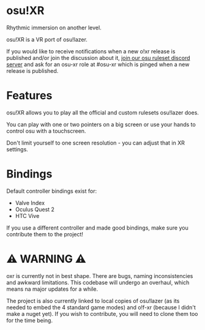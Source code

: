 # osu!XR
Rhythmic immersion on another level.

osu!XR is a VR port of osu!lazer.

If you would like to receive notifications when a new o!xr release is published and/or join the discussion about it, [join our osu ruleset discord server](discord.gg/QGqD3eBx7b) and ask for an osu-xr role at #osu-xr which is pinged when a new release is published.
# Features
osu!XR allows you to play all the official and custom rulesets osu!lazer does.

You can play with one or two pointers on a big screen or use your hands to control osu with a touchscreen.

Don't limit yourself to one screen resolution - you can adjust that in XR settings.

# Bindings
Default controller bindings exist for:
* Valve Index
* Oculus Quest 2
* HTC Vive

If you use a different controller and made good bindings, make sure you contribute them to the project!

# ⚠️ WARNING ⚠️
oxr is currently not in best shape. There are bugs, naming inconsistencies and awkward limitations. This codebase will undergo an overhaul, which means na major updates for a while.

The project is also currently linked to local copies of osu!lazer (as its needed to embed the 4 standard game modes) and o!f-xr (because I didn't make a nuget yet). If you wish to contribute, you will need to clone them too for the time being.
